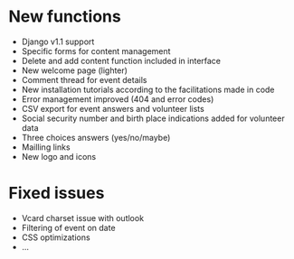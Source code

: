 # New functions #
  * Django v1.1 support
  * Specific forms for content management
  * Delete and add content function included in interface
  * New welcome page (lighter)
  * Comment thread for event details
  * New installation tutorials according to the facilitations made in code
  * Error management improved (404 and error codes)
  * CSV export for event answers and volunteer lists
  * Social security number and birth place indications added for volunteer data
  * Three choices answers (yes/no/maybe)
  * Mailling links
  * New logo and icons

# Fixed issues #
  * Vcard charset issue with outlook
  * Filtering of event on date
  * CSS optimizations
  * ...